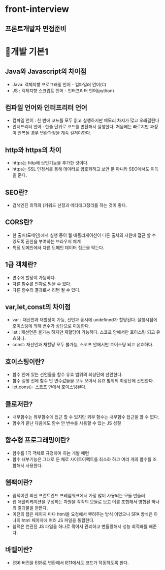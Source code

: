 # front-interview
## 프론트개발자 면접준비

# 🍖개발 기본1

## Java와 Javascript의 차이점

-   Java: 객체지향 프로그래밍 언어 - 컴파일러 언어(C)
-   JS : 객체지향 스크립트 언어 - 인터프리터 언어(python)

## 컴파일 언어와 인터프리터 언어

-   컴파일 언어 : 한 번에 코드를 모두 읽고 실행하지만 메모리 차지가 많고 오래걸린다
-   인터프리터 언어 : 한줄 단위로 코드를 변환해서 실행한다. 처음에는 빠르지만 과정이 반복될 경우 변환과정을 계속 걸쳐야한다.

## http와 https의 차이

-   https는 http에 보안기능을 추가한 것이다. 
-   https는 SSL 인정서를 통해 데이터르 암호화하고 보안 뿐 아니라 SEO에서도 이득을 준다.

## SEO란?

-   검색엔진 최적화 (키워드 선정과 메타태그정리를 하는 것이 좋다.

## CORS란?

-   한 출처(도메인)에서 실행 중이 웹 애플리케이션이 다른 출처의 자원에 접근 할 수 있도록 권한을 부여하는 브라우저 체계
-   특정 도메인에서 다른 도메인 데이터 접근을 막는다.

## 1급 객체란?

-   변수에 할당이 가능하다.
-   다른 함수를 인자로 받을 수 있다.
-   다른 함수의 결과로서 리턴 될 수 있다.

## var,let,const의 차이점

-   var : 재선언과 재할당이 가능, 선언과 동시에 undefined가 할당된다. 실행시점에 호이스팅에 의해 변수가 상단으로 이동한다.
-   let : 재선언은 불가능 하지만 재할당이 가능하다. 스코프 안에서만 호이스팅 되고 유효하다.
-   const: 재선언과 재할당 모두 불가능, 스코프 안에서만 호이스팅 되고 유효하다.

## 호이스팅이란? 

-   함수 안에 있는 선언들을 함수 유효 범위의 최상단에 선언한다.
-   함수 실행 전에 함수 안 변수값들을 모두 모아서 유효 범위의 최상단에 선언한다.
-   let,const는 스코프 안에서 호이스팅된다.  

## 클로저란?

-   내부함수는 외부함수에 접근 할 수 있지만 외부 함수는 내부함수 접근을 할 수 없다.
-   함수가 끝난 다음에도 함수 안 변수를 사용할 수 있는 JS 성질

## 함수형 프로그래밍이란?

-   함수를 1극 객체로 규정하여 하는 개발 패턴
-   함수 내부기능은 그대로 둔 채로 사이트이펙트를 최소화 하고 여러 개의 함수를 조합해서 사용한다. 

## 웹팩이란?

-   웹팩이란 최신 프런트엔드 프레임워크에서 가장 많이 사용되는 모듈 번들러
-   웹 애플리케이션을 구성하는 자원을 각각의 모듈로 보고 이를 조합해서 병합된 하나의 결과물을 만든다.
-   이전의 웹은 페이지 마다 html을 요청해서 뿌려주는 방식 이었으나 SPA 방식은 하나의 html 페이지에 여러 JS 파일을 통합한다.
-   웹팩은 연관된 JS 파일을 하나로 묶어서 관리하고 번들링해서 성능 최적화를 해준다.

## 바벨이란?

-   ES6 버전을 ES5로 변환해서 IE11에서도 코드가 작동하도록 한다.
